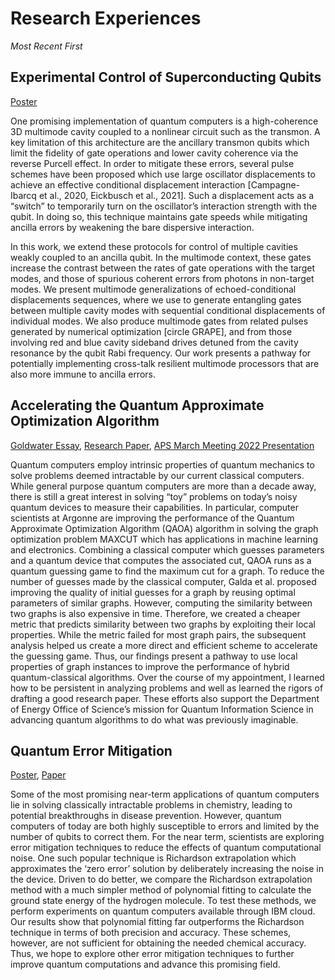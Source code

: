 # Research Experiences
_Most Recent First_

## Experimental Control of Superconducting Qubits

[Poster](https://github.com/EeshGupta/eeshgupta.github.io/blob/main/pages/research_works/Poster_for_Rutgers_CMT_Conference%20(12).pdf)

One promising implementation of quantum computers is a high-coherence 3D multimode cavity coupled to a
nonlinear circuit such as the transmon. A key limitation of this architecture are the ancillary transmon
qubits which limit the fidelity of gate operations and lower cavity coherence via the reverse Purcell effect.
In order to mitigate these errors, several pulse schemes have been proposed which use large oscillator displacements
to achieve an effective conditional displacement interaction [Campagne-Ibarcq et al., 2020, Eickbusch et al., 2021].
Such a displacement acts as a “switch” to temporarily turn on the oscillator’s interaction strength with the qubit. 
In doing so, this technique maintains gate speeds while mitigating ancilla errors by weakening the bare dispersive
interaction. 

In this work, we extend these protocols for control of multiple cavities weakly coupled to an ancilla qubit.
In the multimode context, these gates increase the contrast between the rates of gate operations with the 
target modes, and those of spurious coherent errors from photons in non-target modes. We present multimode 
generalizations of echoed-conditional displacements sequences, where we use to generate entangling gates 
between multiple cavity modes with sequential conditional displacements of individual modes. We also 
produce multimode gates from related pulses generated by numerical optimization [circle GRAPE], and 
from those involving red and blue cavity sideband drives detuned from the cavity resonance by the qubit
Rabi frequency. Our work presents a pathway for potentially implementing cross-talk resilient multimode
processors that are also more immune to ancilla errors. 


## Accelerating the Quantum Approximate Optimization Algorithm

[Goldwater Essay](https://github.com/EeshGupta/eeshgupta.github.io/blob/main/pages/research_works/2021_Research_Essay_SULI%20(2).pdf),
[Research Paper](https://github.com/EeshGupta/eeshgupta.github.io/blob/main/pages/research_works/SULI_Research_Report__Copy2%20(4).pdf),
[APS March Meeting 2022 Presentation](https://github.com/EeshGupta/eeshgupta.github.io/blob/main/pages/research_works/aps%20final%20recording.mp4)

Quantum computers employ intrinsic properties of quantum mechanics to solve problems deemed intractable by our current 
classical computers. While general purpose quantum computers are more than a decade away, there is still a great interest
in solving “toy” problems on today’s noisy quantum devices to measure their capabilities. In particular, computer 
scientists at Argonne are improving the performance of the Quantum Approximate Optimization Algorithm (QAOA) algorithm 
in solving the graph optimization problem MAXCUT which has applications in machine learning and electronics. Combining 
a classical computer which guesses parameters and a quantum device that computes the associated cut, QAOA runs as a
quantum guessing game to find the maximum cut for a graph. To reduce the number of guesses made by the classical computer, 
Galda et al. proposed improving the quality of initial guesses for a graph by reusing optimal parameters of similar graphs.
However, computing the similarity between two graphs is also expensive in time. Therefore, we created a cheaper metric
that predicts similarity between two graphs by exploiting their local properties. While the metric failed for most 
graph pairs, the subsequent analysis helped us create a more direct and efficient scheme to accelerate the guessing game.
Thus, our findings present a pathway to use local properties of graph instances to improve the performance of hybrid 
quantum-classical algorithms. Over the course of my appointment, I learned how to be persistent in analyzing problems 
and well as learned the rigors of drafting a good research paper. These efforts also support the Department of Energy 
Office of Science’s mission for Quantum Information Science in advancing quantum algorithms to do what was previously
imaginable.

## Quantum Error Mitigation

[Poster](https://github.com/EeshGupta/eeshgupta.github.io/blob/main/pages/research_works/eeshguptaposter%20(1).pdf),
[Paper](https://github.com/EeshGupta/eeshgupta.github.io/blob/main/pages/research_works/Zero%20Noise%20Extrapolation%20Paper%20FALL%202020%20(4).pdf)

Some of the most promising near-term applications of quantum computers lie in solving classically intractable problems
in chemistry, leading to potential breakthroughs in disease prevention. However, quantum computers of today are both
highly susceptible to errors and limited by the number of qubits to correct them. For the near term, scientists are 
exploring error mitigation techniques to reduce the effects of quantum computational noise. One such popular technique
is Richardson extrapolation which approximates the ‘zero error’ solution by deliberately increasing the noise in the 
device. Driven to do better, we compare the Richardson extrapolation method with a much simpler method of polynomial 
fitting to calculate the ground state energy of the hydrogen molecule. To test these methods, we perform experiments
on quantum computers available through IBM cloud. Our results show that polynomial fitting far outperforms the 
Richardson technique in terms of both precision and accuracy. These schemes, however, are not sufficient for obtaining
the needed chemical accuracy. Thus, we hope to explore other error mitigation techniques to further improve quantum
computations and advance this promising field.
